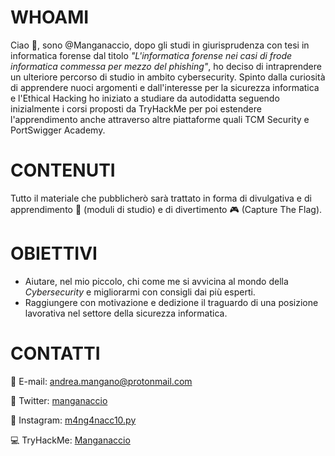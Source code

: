 # WHOAMI

Ciao 👋, sono @Manganaccio, dopo gli studi in giurisprudenza con tesi in informatica forense dal titolo _"L'informatica forense nei casi di frode informatica commessa per mezzo del phishing"_, ho deciso di intraprendere un ulteriore percorso di studio in ambito cybersecurity. Spinto dalla curiosità di apprendere nuoci argomenti e dall'interesse per la sicurezza informatica e l'Ethical Hacking ho iniziato a studiare da autodidatta seguendo inizialmente i corsi proposti da TryHackMe per poi estendere l'apprendimento anche attraverso altre piattaforme quali TCM Security e PortSwigger Academy.

# CONTENUTI

Tutto il materiale che pubblicherò sarà trattato in forma di divulgativa e di apprendimento 📝 (moduli di studio) e di divertimento 🎮 (Capture The Flag). 

# OBIETTIVI

- Aiutare, nel mio piccolo, chi come me si avvicina al mondo della _Cybersecurity_ e migliorarmi con consigli dai più esperti.
- Raggiungere con motivazione e dedizione il traguardo di una posizione lavorativa nel settore della sicurezza informatica. 

# CONTATTI

📩 E-mail: andrea.mangano@protonmail.com

📱 Twitter: [manganaccio](https://twitter.com/manganaccio)

📸 Instagram: [m4ng4nacc10.py](https://www.instagram.com/m4ng4nacc10.py/)

💻 TryHackMe: [Manganaccio](https://tryhackme.com/p/Manganaccio)
<!---
Manganaccio/Manganaccio is a ✨ special ✨ repository because its `README.md` (this file) appears on your GitHub profile.
You can click the Preview link to take a look at your changes.
--->

